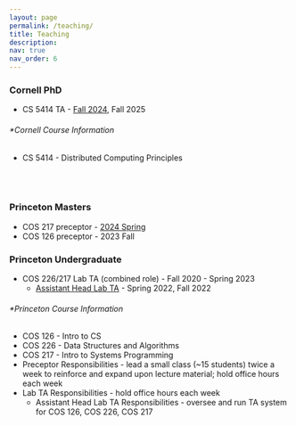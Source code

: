 ```yaml
---
layout: page
permalink: /teaching/
title: Teaching
description:  
nav: true
nav_order: 6
---
```


### Cornell PhD
- CS 5414 TA - [Fall 2024](https://www.cs.cornell.edu/courses/cs5414/2024fa/), Fall 2025

###### \*Cornell Course Information
- CS 5414 - Distributed Computing Principles

<br/>
<br/>

### Princeton Masters
- COS 217 preceptor - [2024 Spring](https://www.cs.princeton.edu/courses/archive/spr24/cos217/info.php)
- COS 126 preceptor - 2023 Fall

### Princeton Undergraduate
- COS 226/217 Lab TA (combined role) - Fall 2020 - Spring 2023 
  - [Assistant Head Lab TA](https://introlab.cs.princeton.edu/diana-espindola-and-austin-li-talk-about-their-experiences-as-head-intro-lab-team-in-2022/) - Spring 2022, Fall 2022

###### \*Princeton Course Information
- COS 126 - Intro to CS
- COS 226 - Data Structures and Algorithms
- COS 217 - Intro to Systems Programming
- Preceptor Responsibilities - lead a small class (~15 students) twice a week to reinforce and expand upon lecture material; hold office hours each week
- Lab TA Responsibilities - hold office hours each week 
  - Assistant Head Lab TA Responsibilities - oversee and run TA system for COS 126, COS 226, COS 217